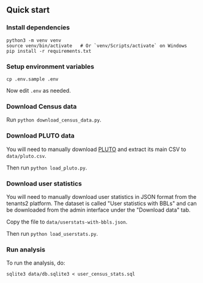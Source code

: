 ## Quick start

### Install dependencies

```
python3 -m venv venv
source venv/bin/activate   # Or `venv/Scripts/activate` on Windows
pip install -r requirements.txt
```

### Setup environment variables

```
cp .env.sample .env
```

Now edit `.env` as needed.

### Download Census data

Run `python download_census_data.py`.

### Download PLUTO data

You will need to manually download [PLUTO][] and extract its main CSV to
`data/pluto.csv`.

Then run `python load_pluto.py`.

### Download user statistics

You will need to manually download user statistics in JSON format
from the tenants2 platform. The dataset is called
"User statistics with BBLs" and can be downloaded from the admin
interface under the "Download data" tab.

Copy the file to `data/userstats-with-bbls.json`.

Then run `python load_userstats.py`.

### Run analysis

To run the analysis, do:

```
sqlite3 data/db.sqlite3 < user_census_stats.sql
```

[PLUTO]: https://www1.nyc.gov/site/planning/data-maps/open-data/dwn-pluto-mappluto.page
